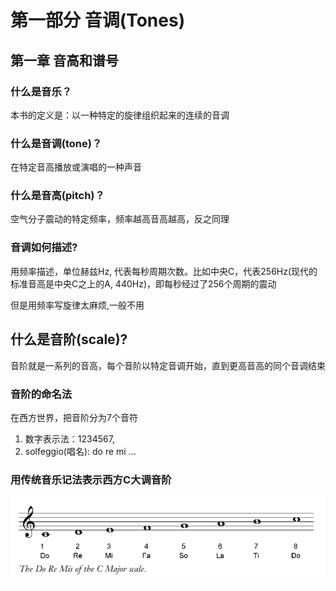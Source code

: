 # 第一部分 音调(Tones)

## 第一章 音高和谱号

### 什么是音乐？

本书的定义是：以一种特定的旋律组织起来的连续的音调

### 什么是音调(tone)？

在特定音高播放或演唱的一种声音

### 什么是音高(pitch)？

空气分子震动的特定频率，频率越高音高越高，反之同理

### 音调如何描述?

用频率描述，单位赫兹Hz, 代表每秒周期次数。比如中央C，代表256Hz(现代的标准音高是中央C之上的A, 440Hz)，即每秒经过了256个周期的震动

但是用频率写旋律太麻烦,一般不用

## 什么是音阶(scale)?

音阶就是一系列的音高，每个音阶以特定音调开始，直到更高音高的同个音调结束

### 音阶的命名法

在西方世界，把音阶分为7个音符

1. 数字表示法：1234567,
2. solfeggio(唱名): do re mi ...

### 用传统音乐记法表示西方C大调音阶

![C大调音阶](img/CMajorScale.png)
